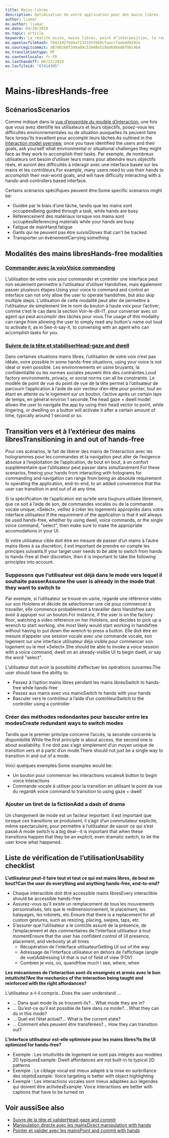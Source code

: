 ```yaml
---
title: Mains-libres
description: Optimisation de votre application pour des mains libres
author: liamar
ms.author: liamar
ms.date: 04/20/2019
ms.topic: article
keywords: La réalité mixte, mains libres, point d’interposition, le regard, l’interaction et la conception
ms.openlocfilehash: 7942192f644a7133335f089cfaaccfaebdd9292e
ms.sourcegitcommit: d8700260f349a09c53948e519bd6d8ed6f9bc4b4
ms.translationtype: MT
ms.contentlocale: fr-FR
ms.lasthandoff: 06/27/2019
ms.locfileid: "67414395"
---
```

# <a name="hands-free"></a><span data-ttu-id="affd3-104">Mains-libres</span><span class="sxs-lookup"><span data-stu-id="affd3-104">Hands-free</span></span>



## <a name="scenarios"></a><span data-ttu-id="affd3-105">Scénarios</span><span class="sxs-lookup"><span data-stu-id="affd3-105">Scenarios</span></span>

<span data-ttu-id="affd3-106">Comme indiqué dans la [vue d’ensemble du modèle d’interaction](interaction-fundamentals.md), une fois que vous avez identifié les utilisateurs et leurs objectifs, posez-vous les difficultés environnementales ou de situation auxquelles ils peuvent faire face lorsqu’ils travaillent pour accomplir leurs tâches.</span><span class="sxs-lookup"><span data-stu-id="affd3-106">As outlined in the [Interaction model overview](interaction-fundamentals.md), once you have identified the users and their goals, ask yourself what environmental or situational challenges they might face as they work to accomplish their tasks.</span></span> <span data-ttu-id="affd3-107">Par exemple, de nombreux utilisateurs ont besoin d’utiliser leurs mains pour atteindre leurs objectifs réels, et auront des difficultés à interagir avec une interface basée sur les mains et les contrôleurs.</span><span class="sxs-lookup"><span data-stu-id="affd3-107">For example, many users need to use their hands to accomplish their real-world goals, and will have difficulty interacting with a hands-and-controllers based interface.</span></span> 

<span data-ttu-id="affd3-108">Certains scénarios spécifiques peuvent être:</span><span class="sxs-lookup"><span data-stu-id="affd3-108">Some specific scenarios might be:</span></span> 
* <span data-ttu-id="affd3-109">Guidée par le biais d’une tâche, tandis que les mains sont occupées</span><span class="sxs-lookup"><span data-stu-id="affd3-109">Being guided through a task, while hands are busy</span></span>
* <span data-ttu-id="affd3-110">Référencement des matériaux lorsque vos mains sont occupées</span><span class="sxs-lookup"><span data-stu-id="affd3-110">Referencing materials while your hands are busy</span></span>
* <span data-ttu-id="affd3-111">Fatigue de main</span><span class="sxs-lookup"><span data-stu-id="affd3-111">Hand fatigue</span></span>
* <span data-ttu-id="affd3-112">Gants qui ne peuvent pas être suivis</span><span class="sxs-lookup"><span data-stu-id="affd3-112">Gloves that can't be tracked</span></span>
* <span data-ttu-id="affd3-113">Transporter un événement</span><span class="sxs-lookup"><span data-stu-id="affd3-113">Carrying something</span></span>


## <a name="hands-free-modalities"></a><span data-ttu-id="affd3-114">Modalités des mains libres</span><span class="sxs-lookup"><span data-stu-id="affd3-114">Hands-free modalities</span></span>

### <a name="voice-commandingvoice-designmd"></a>[<span data-ttu-id="affd3-115">Commander avec la voix</span><span class="sxs-lookup"><span data-stu-id="affd3-115">Voice commanding</span></span>](voice-design.md)

<span data-ttu-id="affd3-116">L’utilisation de votre voix pour commander et contrôler une interface peut non seulement permettre à l’utilisateur d’utiliser Handsfree, mais également passer plusieurs étapes.</span><span class="sxs-lookup"><span data-stu-id="affd3-116">Using your voice to command and control an interface can not only allow the user to operate handsfree, but also skip multiple steps.</span></span> <span data-ttu-id="affd3-117">L’utilisation de cette modalité peut aller de permettre à l’utilisateur de simplement lire le nom du bouton à haute voix pour l’activer, comme c’est le cas dans la section Voir-le-dit-IT, pour converser avec un agent qui peut accomplir des tâches pour vous.</span><span class="sxs-lookup"><span data-stu-id="affd3-117">The usage of this modality can range from allowing the user to simply read any button's name out loud to activate it, as in See-it-say-it, to conversing with an agent who can accomplish tasks for you.</span></span>



### <a name="head-gaze-and-dwellgaze-and-dwellmd"></a>[<span data-ttu-id="affd3-118">Suivre de la tête et stabiliser</span><span class="sxs-lookup"><span data-stu-id="affd3-118">Head-gaze and dwell</span></span>](gaze-and-dwell.md)

<span data-ttu-id="affd3-119">Dans certaines situations mains libres, l’utilisation de votre voix n’est pas idéale, voire possible.</span><span class="sxs-lookup"><span data-stu-id="affd3-119">In some hands-free situations, using your voice is not ideal or even possible.</span></span> <span data-ttu-id="affd3-120">Les environnements en usine bruyants, la confidentialité ou les normes sociales peuvent être des contraintes.</span><span class="sxs-lookup"><span data-stu-id="affd3-120">Loud factory environments, privacy, or social norms can all be constraints.</span></span> <span data-ttu-id="affd3-121">Le modèle de point de vue du point de vue de la tête permet à l’utilisateur de parcourir l’application à l’aide de son vecteur d’en-tête pour pointer, tout en étant en attente ou le logement sur un bouton, l’active après un certain laps de temps, en général environ 1 seconde.</span><span class="sxs-lookup"><span data-stu-id="affd3-121">The head gaze + dwell model allows the user to navigate the app by using their head vector to point, while lingering, or dwelling on a button will activate it after a certain amount of time, typically around 1 second or so.</span></span> 


## <a name="transitioning-in-and-out-of-hands-free"></a><span data-ttu-id="affd3-122">Transition vers et à l’extérieur des mains libres</span><span class="sxs-lookup"><span data-stu-id="affd3-122">Transitioning in and out of hands-free</span></span>

<span data-ttu-id="affd3-123">Pour ces scénarios, le fait de libérer des mains de l’interaction avec les hologrammes pour les commandes et la navigation peut aller de l’exigence absolue à l’exploitation de l’application, de bout en bout, à un confort supplémentaire que l’utilisateur peut passer dans simultanément.</span><span class="sxs-lookup"><span data-stu-id="affd3-123">For these scenarios, freeing your hands from interacting with holograms for commanding and navigation can range from being an absolute requirement to operating the application, end-to-end, to an added convenience that the user can transition in and out of at any time.</span></span> 

<span data-ttu-id="affd3-124">Si la spécification de l’application est qu’elle sera toujours utilisée librement, que ce soit à l’aide de son, de commandes vocales ou de la commande vocale unique, «Select», veillez à créer les logements appropriés dans votre interface utilisateur.</span><span class="sxs-lookup"><span data-stu-id="affd3-124">If the requirement of the application is that it will always be used hands-free, whether by using dwell, voice commands, or the single voice command, "select", then make sure to make the appropriate accomodations in your UI.</span></span> 

<span data-ttu-id="affd3-125">Si votre utilisateur cible doit être en mesure de passer d’un mains à l’autre mains libres à sa discrétion, il est important de prendre en compte les principes suivants.</span><span class="sxs-lookup"><span data-stu-id="affd3-125">If your target user needs to be able to switch from hands to hands-free at their discretion, then it is important to take the following principles into account.</span></span>

### <a name="assume-the-user-is-already-in-the-mode-that-they-want-to-switch-to"></a><span data-ttu-id="affd3-126">Supposons que l’utilisateur est déjà dans le mode vers lequel il souhaite passer</span><span class="sxs-lookup"><span data-stu-id="affd3-126">Assume the user is already in the mode that they want to switch to</span></span>
<span data-ttu-id="affd3-127">Par exemple, si l’utilisateur se trouve en usine, regarde une référence vidéo sur son Hololens et décide de sélectionner une clé pour commencer à travailler, elle commence probablement à travailler dans Handsfree sans avoir à appuyer sur un bouton.</span><span class="sxs-lookup"><span data-stu-id="affd3-127">For instance, if the user is on the factory floor, watching a video reference on her Hololens, and decides to pick up a wrench to start working, she most likely would start working in handsfree without having to put down the wrench to press a button.</span></span> <span data-ttu-id="affd3-128">Elle doit être en mesure d’appeler une session vocale avec une commande vocale, son logement sur une interface utilisateur déjà visible pour commencer son logement ou le mot «Select».</span><span class="sxs-lookup"><span data-stu-id="affd3-128">She should be able to invoke a voice session with a voice command, dwell on an already-visible UI to begin dwell, or say the word "select".</span></span>

<span data-ttu-id="affd3-129">L’utilisateur doit avoir la possibilité d’effectuer les opérations suivantes:</span><span class="sxs-lookup"><span data-stu-id="affd3-129">The user should have the ability to:</span></span> 
* <span data-ttu-id="affd3-130">Passez à l’option mains libres pendant les mains libres</span><span class="sxs-lookup"><span data-stu-id="affd3-130">Switch to hands-free while hands-free</span></span>
* <span data-ttu-id="affd3-131">Passez aux mains avec vos mains</span><span class="sxs-lookup"><span data-stu-id="affd3-131">Switch to hands with your hands</span></span>
* <span data-ttu-id="affd3-132">Basculer vers le contrôleur à l’aide d’un contrôleur</span><span class="sxs-lookup"><span data-stu-id="affd3-132">Switch to the controller using a controller</span></span> 

### <a name="create-redundant-ways-to-switch-modes"></a><span data-ttu-id="affd3-133">Créer des méthodes redondantes pour basculer entre les modes</span><span class="sxs-lookup"><span data-stu-id="affd3-133">Create redundant ways to switch modes</span></span>
<span data-ttu-id="affd3-134">Tandis que le premier principe concerne l’accès, la seconde concerne la disponibilité.</span><span class="sxs-lookup"><span data-stu-id="affd3-134">While the first principle is about access, the second one is about availability.</span></span> <span data-ttu-id="affd3-135">Il ne doit pas s’agir simplement d’un moyen unique de transition vers et à partir d’un mode.</span><span class="sxs-lookup"><span data-stu-id="affd3-135">There should not just be a single way to transition in and out of a mode.</span></span> 

<span data-ttu-id="affd3-136">Voici quelques exemples:</span><span class="sxs-lookup"><span data-stu-id="affd3-136">Some examples would be:</span></span> 
* <span data-ttu-id="affd3-137">Un bouton pour commencer les interactions vocales</span><span class="sxs-lookup"><span data-stu-id="affd3-137">A button to begin voice interactions</span></span>
* <span data-ttu-id="affd3-138">Commande vocale à utiliser pour la transition en utilisant le point de vue du regard</span><span class="sxs-lookup"><span data-stu-id="affd3-138">A voice command to transition to using gaze + dwell</span></span>

### <a name="add-a-dash-of-drama"></a><span data-ttu-id="affd3-139">Ajouter un tiret de la fiction</span><span class="sxs-lookup"><span data-stu-id="affd3-139">Add a dash of drama</span></span>
<span data-ttu-id="affd3-140">Un changement de mode est un facteur important: il est important que lorsque ces transitions se produisent, il s’agit d’un commutateur explicite, même spectaculaire, pour permettre à l’utilisateur de savoir ce qui s’est passé.</span><span class="sxs-lookup"><span data-stu-id="affd3-140">A mode switch is a big deal--it is important that when these transitions happen that they be an explicit, even dramatic switch, to let the user know what happened.</span></span> 


## <a name="usability-checklist"></a><span data-ttu-id="affd3-141">Liste de vérification de l’utilisation</span><span class="sxs-lookup"><span data-stu-id="affd3-141">Usability checklist</span></span>

<span data-ttu-id="affd3-142">**L’utilisateur peut-il faire tout et tout ce qui est mains libres, de bout en bout?**</span><span class="sxs-lookup"><span data-stu-id="affd3-142">**Can the user do everything and anything hands-free, end-to-end?**</span></span>
* <span data-ttu-id="affd3-143">Chaque interactible doit être accessible mains libres</span><span class="sxs-lookup"><span data-stu-id="affd3-143">Every interactible should be accessible hands-free</span></span>
* <span data-ttu-id="affd3-144">Assurez-vous qu’il existe un remplacement de tous les mouvements personnalisés, tels que le redimensionnement, le placement, les balayages, les robinets, etc.</span><span class="sxs-lookup"><span data-stu-id="affd3-144">Ensure that there is a replacement for all custom gestures, such as resizing, placing, swipes, taps, etc.</span></span>
* <span data-ttu-id="affd3-145">S’assurer que l’utilisateur a le contrôle assuré de la présence, de l’emplacement et des commentaires de l’interface utilisateur à tout moment</span><span class="sxs-lookup"><span data-stu-id="affd3-145">Ensure that the user has confident control of UI presence, placement, and verbosity at all times</span></span>
    * <span data-ttu-id="affd3-146">Récupération de l’interface utilisateur</span><span class="sxs-lookup"><span data-stu-id="affd3-146">Getting UI out of the way</span></span>
    * <span data-ttu-id="affd3-147">Adressage de l’interface utilisateur en dehors de l’affichage (angle de vue)</span><span class="sxs-lookup"><span data-stu-id="affd3-147">Addressing UI that is out of field of view (FOV)</span></span>
    * <span data-ttu-id="affd3-148">Combien je vois, où, quand</span><span class="sxs-lookup"><span data-stu-id="affd3-148">How much I see, where, when</span></span>

<span data-ttu-id="affd3-149">**Les mécanismes de l’interaction sont-ils enseignés et armés avec le bon intuitivité?**</span><span class="sxs-lookup"><span data-stu-id="affd3-149">**Are the mechanics of the interaction being taught and reinforced with the right affordances?**</span></span>

<span data-ttu-id="affd3-150">L’utilisateur a-t-il compris...</span><span class="sxs-lookup"><span data-stu-id="affd3-150">Does the user understand ...</span></span>
* <span data-ttu-id="affd3-151">... Dans quel mode ils se trouvent-ils?</span><span class="sxs-lookup"><span data-stu-id="affd3-151">... What mode they are in?</span></span>
* <span data-ttu-id="affd3-152">... Qu’est-ce qu’il est possible de faire dans ce mode?</span><span class="sxs-lookup"><span data-stu-id="affd3-152">... What they can do in this mode?</span></span>
* <span data-ttu-id="affd3-153">... Quel est l’état actuel?</span><span class="sxs-lookup"><span data-stu-id="affd3-153">... What is the current state?</span></span>
* <span data-ttu-id="affd3-154">... Comment elles peuvent être transférées?</span><span class="sxs-lookup"><span data-stu-id="affd3-154">... How they can transition out?</span></span>
    
<span data-ttu-id="affd3-155">**L’interface utilisateur est-elle optimisée pour les mains libres?**</span><span class="sxs-lookup"><span data-stu-id="affd3-155">**Is the UI optimized for hands-free?**</span></span>   

* <span data-ttu-id="affd3-156">Exemple : Les intuitivités de logement ne sont pas intégrés aux modèles 2D typiques</span><span class="sxs-lookup"><span data-stu-id="affd3-156">Example: Dwell affordances are not built-in to typical 2D patterns</span></span>
* <span data-ttu-id="affd3-157">Exemple : Le ciblage vocal est mieux adapté à la mise en surbrillance des objets</span><span class="sxs-lookup"><span data-stu-id="affd3-157">Example: Voice targeting is better with object highlighting</span></span>
* <span data-ttu-id="affd3-158">Exemple : Les interactions vocales sont mieux adaptées aux légendes qui doivent être activées</span><span class="sxs-lookup"><span data-stu-id="affd3-158">Example: Voice interactions are better with captions that have to be turned on</span></span>


## <a name="see-also"></a><span data-ttu-id="affd3-159">Voir aussi</span><span class="sxs-lookup"><span data-stu-id="affd3-159">See also</span></span>
* [<span data-ttu-id="affd3-160">Suivre de la tête et valider</span><span class="sxs-lookup"><span data-stu-id="affd3-160">Head-gaze and commit</span></span>](gaze-and-commit.md)
* [<span data-ttu-id="affd3-161">Manipulation directe avec les mains</span><span class="sxs-lookup"><span data-stu-id="affd3-161">Direct manipulation with hands</span></span>](direct-manipulation.md)
* [<span data-ttu-id="affd3-162">Pointer et valider avec les mains</span><span class="sxs-lookup"><span data-stu-id="affd3-162">Point and commit with hands</span></span>](point-and-commit.md)
